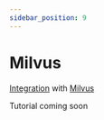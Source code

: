 ```yaml
---
sidebar_position: 9
---
```


# Milvus

[Integration](https://github.com/langchain4j/langchain4j-examples/blob/main/milvus-example/src/main/java/MilvusEmbeddingStoreExample.java)
with [Milvus](https://milvus.io/)

Tutorial coming soon